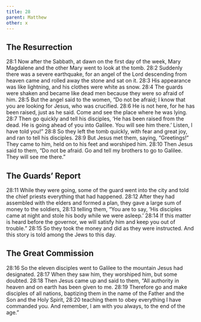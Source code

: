 ```yaml
---
title: 28
parent: Matthew
other: x
---
```


## The Resurrection

<a name="28:1">28:1</a> Now after the Sabbath, at dawn on the first day of the week, Mary Magdalene and the other Mary went to look at the tomb. <a name="28:2">28:2</a> Suddenly there was a severe earthquake, for an angel of the Lord descending from heaven came and rolled away the stone and sat on it. <a name="28:3">28:3</a> His appearance was like lightning, and his clothes were white as snow. <a name="28:4">28:4</a> The guards were shaken and became like dead men because they were so afraid of him. <a name="28:5">28:5</a> But the angel said to the women, “Do not be afraid; I know that you are looking for Jesus, who was crucified. <a name="28:6">28:6</a> He is not here, for he has been raised, just as he said. Come and see the place where he was lying. <a name="28:7">28:7</a> Then go quickly and tell his disciples, ‘He has been raised from the dead. He is going ahead of you into Galilee. You will see him there.’ Listen, I have told you!” <a name="28:8">28:8</a> So they left the tomb quickly, with fear and great joy, and ran to tell his disciples. <a name="28:9">28:9</a> But Jesus met them, saying, “Greetings!” They came to him, held on to his feet and worshiped him. <a name="28:10">28:10</a> Then Jesus said to them, “Do not be afraid. Go and tell my brothers to go to Galilee. They will see me there.”

## The Guards’ Report

<a name="28:11">28:11</a> While they were going, some of the guard went into the city and told the chief priests everything that had happened. <a name="28:12">28:12</a> After they had assembled with the elders and formed a plan, they gave a large sum of money to the soldiers, <a name="28:13">28:13</a> telling them, “You are to say, ‘His disciples came at night and stole his body while we were asleep.’ <a name="28:14">28:14</a> If this matter is heard before the governor, we will satisfy him and keep you out of trouble.” <a name="28:15">28:15</a> So they took the money and did as they were instructed. And this story is told among the Jews to this day.

## The Great Commission

<a name="28:16">28:16</a> So the eleven disciples went to Galilee to the mountain Jesus had designated. <a name="28:17">28:17</a> When they saw him, they worshiped him, but some doubted. <a name="28:18">28:18</a> Then Jesus came up and said to them, “All authority in heaven and on earth has been given to me. <a name="28:19">28:19</a> Therefore go and make disciples of all nations, baptizing them in the name of the Father and the Son and the Holy Spirit, <a name="28:20">28:20</a> teaching them to obey everything I have commanded you. And remember, I am with you always, to the end of the age.”